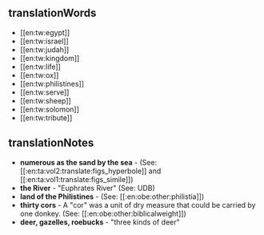 ## translationWords

* [[en:tw:egypt]]
* [[en:tw:israel]]
* [[en:tw:judah]]
* [[en:tw:kingdom]]
* [[en:tw:life]]
* [[en:tw:ox]]
* [[en:tw:philistines]]
* [[en:tw:serve]]
* [[en:tw:sheep]]
* [[en:tw:solomon]]
* [[en:tw:tribute]]

## translationNotes

* **numerous as the sand by the sea** - (See: [[:en:ta:vol2:translate:figs_hyperbole]] and [[:en:ta:vol1:translate:figs_simile]])
* **the River** - "Euphrates River" (See: UDB)
* **land of the Philistines** - (See: [[:en:obe:other:philistia]])
* **thirty cors** - A "cor" was a unit of dry measure that could be carried by one donkey. (See: [[:en:obe:other:biblicalweight]])
* **deer, gazelles, roebucks** - "three kinds of deer"
